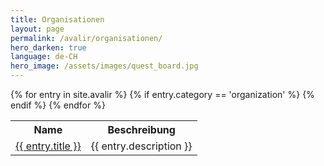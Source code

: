 ```yaml
---
title: Organisationen
layout: page
permalink: /avalir/organisationen/
hero_darken: true
language: de-CH
hero_image: /assets/images/quest_board.jpg
---
```

<table>
  <tr>
    <th>Name</th>
    <th>Beschreibung</th>
  </tr>
{% for entry in site.avalir %}
{% if entry.category == 'organization' %}
  <tr>
    <td><a href="{{ entry.permalink }}">{{ entry.title }}</a></td>
    <td>{{ entry.description }}</td>
  </tr>
{% endif %}
{% endfor %}
</table>